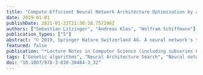 ```yaml
---
title: "Compute-Efficient Neural Network Architecture Optimization by a Genetic Algorithm"
date: 2019-01-01
publishDate: 2021-01-23T21:30:18.757106Z
authors: ["Sebastian Litzinger", "Andreas Klos", "Wolfram Schiffmann"]
publication_types: ["5"]
abstract: "© 2019, Springer Nature Switzerland AG. A neural network's topology greatly influences its generalization ability. Many approaches to topology optimization employ heuristics, for example genetic algorithms, oftentimes consuming immense computational resources. In this contribution, we present a genetic algorithm for network topology optimization which can be deployed effectively in low-resource settings. To this end, we utilize the TensorFlow framework for network training and operate with several techniques reducing the computational load. The genetic algorithm is subsequently applied to the MNIST image classification task in two different scenarios."
featured: false
publication: "*Lecture Notes in Computer Science (including subseries Lecture Notes in Artificial Intelligence and Lecture Notes in Bioinformatics)*"
tags: ["Genetic algorithms", "Neural Architecture Search", "Neural networks"]
doi: "10.1007/978-3-030-30484-3_32"
---
```


